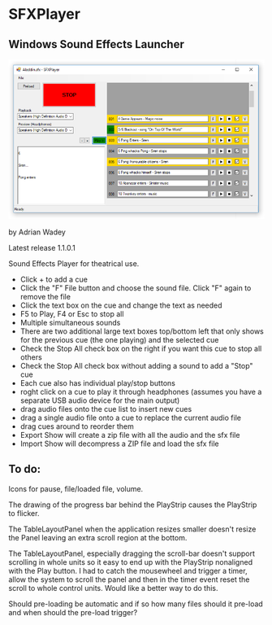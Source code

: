 # SFXPlayer
## Windows Sound Effects Launcher ##

![Screenshot](SFXPlayer/SFXPlayer/SFXPlayer.PNG)

by Adrian Wadey

Latest release 1.1.0.1

Sound Effects Player for theatrical use.

*    Click + to add a cue
*    Click the "F" File button and choose the sound file. Click "F" again to remove the file
*    Click the text box on the cue and change the text as needed
*    F5 to Play, F4 or Esc to stop all
*    Multiple simultaneous sounds
*    There are two additional large text boxes top/bottom left that only shows for the 
previous cue (the one playing) and the selected cue
*    Check the Stop All check box on the right if you want this cue to stop all others
*    Check the Stop All check box without adding a sound to add a "Stop" cue
*    Each cue also has individual play/stop buttons
*    roght click on a cue to play it through headphones (assumes you have a separate USB 
audio device for the main output)
*    drag audio files onto the cue list to insert new cues
*    drag a single audio file onto a cue to replace the current audio file
*    drag cues around to reorder them
*    Export Show will create a zip file with all the audio and the sfx file
*    Import Show will decompress a ZIP file and load the sfx file



## To do:

Icons for pause, file/loaded file, volume.

The drawing of the progress bar behind the PlayStrip causes the PlayStrip to flicker.

The TableLayoutPanel when the application resizes smaller doesn't resize the Panel leaving an extra scroll region at the bottom.

The TableLayoutPanel, especially dragging the scroll-bar doesn't support scrolling in whole units so it easy to end up with the PlayStrip nonaligned with the Play button.
I had to catch the mousewheel and trigger a timer, 
allow the system to scroll the panel and then in the timer event reset the scroll to whole control 
units. Would like a better way to do this.

Should pre-loading be automatic and if so how many files should it pre-load and when should the pre-load trigger?
